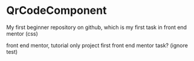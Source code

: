 # QrCodeComponent
My first beginner repository on github, which is my first task in front end mentor (css)

front end mentor, tutorial only project 
first front end mentor task?
(ignore test)
